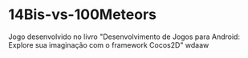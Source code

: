 # 14Bis-vs-100Meteors
Jogo desenvolvido no livro "Desenvolvimento de Jogos para Android: Explore sua imaginação com o framework Cocos2D"
wdaaw
